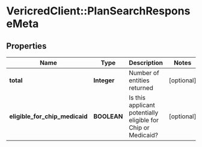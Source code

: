 # VericredClient::PlanSearchResponseMeta

## Properties
Name | Type | Description | Notes
------------ | ------------- | ------------- | -------------
**total** | **Integer** | Number of entities returned | [optional] 
**eligible_for_chip_medicaid** | **BOOLEAN** | Is this applicant potentially eligible for Chip or Medicaid? | [optional] 


